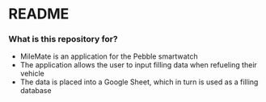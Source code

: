# README #

### What is this repository for? ###

* MileMate is an application for the Pebble smartwatch
* The application allows the user to input filling data when refueling their vehicle
* The data is placed into a Google Sheet, which in turn is used as a filling database